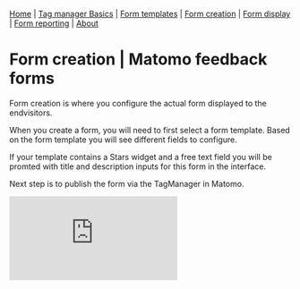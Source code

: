 [Home](./index.md) | [Tag manager Basics](./tag-manager-basics.md) | [Form templates](./form-templates.md) | [Form creation](./form-creation.md) | [Form display](./form-display.md) | [Form reporting](./form-reporting.md) | [About](./about.md)

# Form creation | Matomo feedback forms
Form creation is where you configure the actual form displayed to the endvisitors.

When you create a form, you will need to first select a form template. 
Based on the form template you will see different fields to configure. 

If your template contains a Stars widget and a free text field you will be promted with title and description inputs for this form in the interface.

Next step is to publish the form via the TagManager in Matomo.

![form-example-stars-and-radio](https://digi-matomo.dglive.net/matomo.php?idsite=31&amp;rec=1&amp;action_name=FormCreation&url=/form-creation.html)
